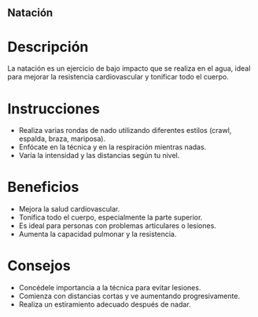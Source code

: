 ## Natación

# Descripción 
La natación es un ejercicio de bajo impacto que se realiza en el agua, ideal para mejorar la resistencia cardiovascular y tonificar todo el cuerpo.

# Instrucciones  
- Realiza varias rondas de nado utilizando diferentes estilos (crawl, espalda, braza, mariposa).
- Enfócate en la técnica y en la respiración mientras nadas.
- Varía la intensidad y las distancias según tu nivel.

# Beneficios  
- Mejora la salud cardiovascular.
- Tonifica todo el cuerpo, especialmente la parte superior.
- Es ideal para personas con problemas articulares o lesiones.
- Aumenta la capacidad pulmonar y la resistencia.

# Consejos 
- Concédele importancia a la técnica para evitar lesiones.
- Comienza con distancias cortas y ve aumentando progresivamente.
- Realiza un estiramiento adecuado después de nadar.